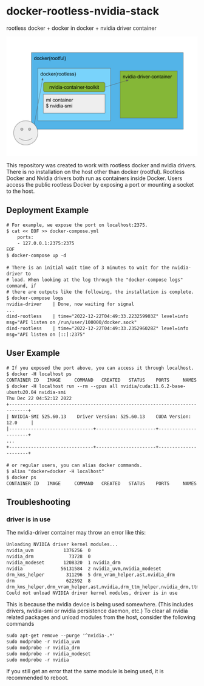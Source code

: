 # docker-rootless-nvidia-stack
rootless docker + docker in docker + nvidia driver container

![architecture](./images/architecture.png)

This repository was created to work with rootless docker and nvidia drivers. There is no installation on the host other than docker (rootful). Rootless Docker and Nvidia drivers both run as containers inside Docker. Users access the public rootless Docker by exposing a port or mounting a socket to the host.

## Deployment Example

```
# For example, we expose the port on localhost:2375.
$ cat << EOF >> docker-compose.yml
    ports:
    - 127.0.0.1:2375:2375
EOF
$ docker-compose up -d

# There is an initial wait time of 3 minutes to wait for the nvidia-driver to
# load. When looking at the log through the "docker-compose logs" command, if
# there are outputs like the following, the installation is complete.
$ docker-compose logs
nvidia-driver    | Done, now waiting for signal
...
dind-rootless    | time="2022-12-22T04:49:33.223259903Z" level=info msg="API listen on /run/user/100000/docker.sock"
dind-rootless    | time="2022-12-22T04:49:33.235296028Z" level=info msg="API listen on [::]:2375"
```

## User Example

```
# If you exposed the port above, you can access it through localhost.
$ docker -H localhost ps
CONTAINER ID   IMAGE     COMMAND   CREATED   STATUS    PORTS     NAMES
$ docker -H localhost run --rm --gpus all nvidia/cuda:11.6.2-base-ubuntu20.04 nvidia-smi
Thu Dec 22 04:52:12 2022
+-----------------------------------------------------------------------------+
| NVIDIA-SMI 525.60.13    Driver Version: 525.60.13    CUDA Version: 12.0     |
|-------------------------------+----------------------+----------------------+
...
+-------------------------------+----------------------+----------------------+

# or regular users, you can alias docker commands.
$ alias "docker=docker -H localhost"
$ docker ps
CONTAINER ID   IMAGE     COMMAND   CREATED   STATUS    PORTS     NAMES
```

## Troubleshooting

### driver is in use

The nvidia-driver container may throw an error like this:
```
Unloading NVIDIA driver kernel modules...
nvidia_uvm           1376256  0
nvidia_drm             73728  0
nvidia_modeset       1208320  1 nvidia_drm
nvidia              56131584  2 nvidia_uvm,nvidia_modeset
drm_kms_helper        311296  5 drm_vram_helper,ast,nvidia_drm
drm                   622592  8 drm_kms_helper,drm_vram_helper,ast,nvidia,drm_ttm_helper,nvidia_drm,ttm
Could not unload NVIDIA driver kernel modules, driver is in use
````
This is because the nvidia device is being used somewhere. (This includes drivers, nvidia-smi or nvidia persistence daemon, etc.) To clear all nvidia related packages and unload modules from the host, consider the following commands

```
sudo apt-get remove --purge '^nvidia-.*'
sudo modprobe -r nvidia_uvm
sudo modprobe -r nvidia_drm
sudo modprobe -r nvidia_modeset
sudo modprobe -r nvidia
```

If you still get an error that the same module is being used, it is recommended to reboot.

